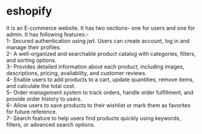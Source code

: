 # eshopify
It is an E-commerce website. It has two sections- one for users and one for admin. It has following features:-<br>
1- Secured authentication using jwt. Users can create account, log in and manage their profiles.<br>
2- A well-organized and searchable product catalog with categories, filters, and sorting options.<br>
3- Provides detailed information about each product, including images, descriptions, pricing, availability, and customer reviews.<br>
4- Enable users to add products to a cart, update quantities, remove items, and calculate the total cost.<br>
5- Order management system to track orders, handle order fulfillment, and provide order history to users.<br>
6- Allow users to save products to their wishlist or mark them as favorites for future reference.<br>
7- Search feature to help users find products quickly using keywords, filters, or advanced search options.<br>
